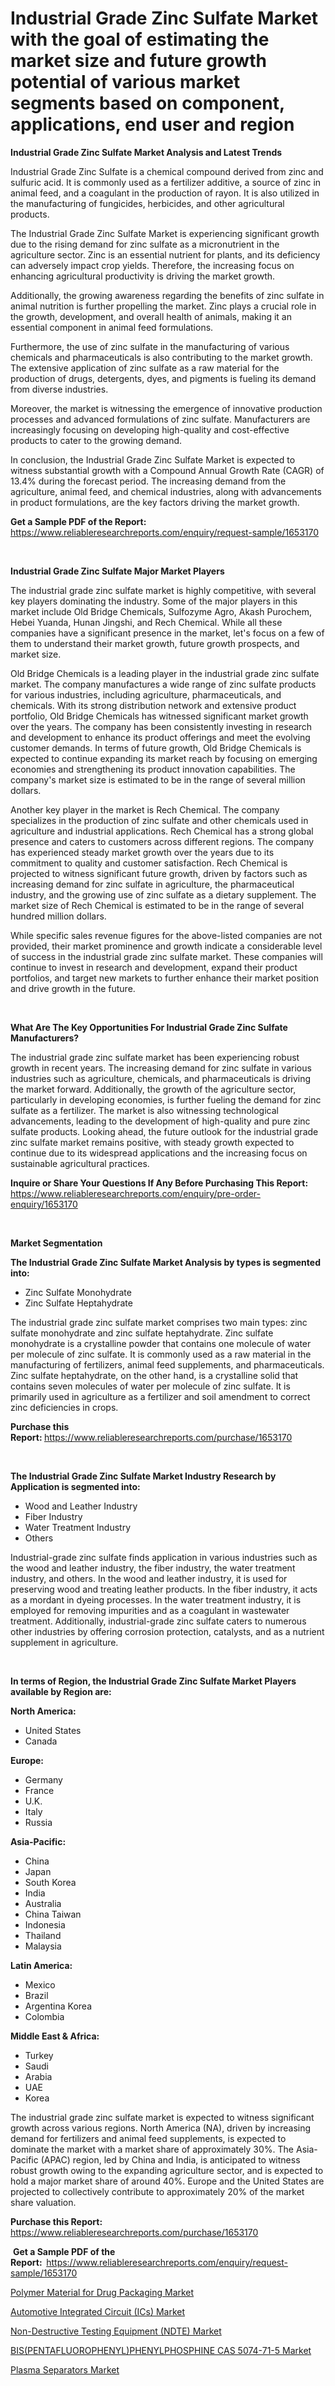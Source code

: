 <p><h1>Industrial Grade Zinc Sulfate Market with the goal of estimating the market size and future growth potential of various market segments based on component, applications, end user and region</h1></p><p><strong>Industrial Grade Zinc Sulfate Market Analysis and Latest Trends</strong></p>
<p><p>Industrial Grade Zinc Sulfate is a chemical compound derived from zinc and sulfuric acid. It is commonly used as a fertilizer additive, a source of zinc in animal feed, and a coagulant in the production of rayon. It is also utilized in the manufacturing of fungicides, herbicides, and other agricultural products.</p><p>The Industrial Grade Zinc Sulfate Market is experiencing significant growth due to the rising demand for zinc sulfate as a micronutrient in the agriculture sector. Zinc is an essential nutrient for plants, and its deficiency can adversely impact crop yields. Therefore, the increasing focus on enhancing agricultural productivity is driving the market growth.</p><p>Additionally, the growing awareness regarding the benefits of zinc sulfate in animal nutrition is further propelling the market. Zinc plays a crucial role in the growth, development, and overall health of animals, making it an essential component in animal feed formulations.</p><p>Furthermore, the use of zinc sulfate in the manufacturing of various chemicals and pharmaceuticals is also contributing to the market growth. The extensive application of zinc sulfate as a raw material for the production of drugs, detergents, dyes, and pigments is fueling its demand from diverse industries.</p><p>Moreover, the market is witnessing the emergence of innovative production processes and advanced formulations of zinc sulfate. Manufacturers are increasingly focusing on developing high-quality and cost-effective products to cater to the growing demand.</p><p>In conclusion, the Industrial Grade Zinc Sulfate Market is expected to witness substantial growth with a Compound Annual Growth Rate (CAGR) of 13.4% during the forecast period. The increasing demand from the agriculture, animal feed, and chemical industries, along with advancements in product formulations, are the key factors driving the market growth.</p></p>
<p><strong>Get a Sample PDF of the Report:&nbsp;</strong> <a href="https://www.reliableresearchreports.com/enquiry/request-sample/1653170">https://www.reliableresearchreports.com/enquiry/request-sample/1653170</a></p>
<p>&nbsp;</p>
<p><strong>Industrial Grade Zinc Sulfate Major Market Players</strong></p>
<p><p>The industrial grade zinc sulfate market is highly competitive, with several key players dominating the industry. Some of the major players in this market include Old Bridge Chemicals, Sulfozyme Agro, Akash Purochem, Hebei Yuanda, Hunan Jingshi, and Rech Chemical. While all these companies have a significant presence in the market, let's focus on a few of them to understand their market growth, future growth prospects, and market size.</p><p>Old Bridge Chemicals is a leading player in the industrial grade zinc sulfate market. The company manufactures a wide range of zinc sulfate products for various industries, including agriculture, pharmaceuticals, and chemicals. With its strong distribution network and extensive product portfolio, Old Bridge Chemicals has witnessed significant market growth over the years. The company has been consistently investing in research and development to enhance its product offerings and meet the evolving customer demands. In terms of future growth, Old Bridge Chemicals is expected to continue expanding its market reach by focusing on emerging economies and strengthening its product innovation capabilities. The company's market size is estimated to be in the range of several million dollars.</p><p>Another key player in the market is Rech Chemical. The company specializes in the production of zinc sulfate and other chemicals used in agriculture and industrial applications. Rech Chemical has a strong global presence and caters to customers across different regions. The company has experienced steady market growth over the years due to its commitment to quality and customer satisfaction. Rech Chemical is projected to witness significant future growth, driven by factors such as increasing demand for zinc sulfate in agriculture, the pharmaceutical industry, and the growing use of zinc sulfate as a dietary supplement. The market size of Rech Chemical is estimated to be in the range of several hundred million dollars.</p><p>While specific sales revenue figures for the above-listed companies are not provided, their market prominence and growth indicate a considerable level of success in the industrial grade zinc sulfate market. These companies will continue to invest in research and development, expand their product portfolios, and target new markets to further enhance their market position and drive growth in the future.</p></p>
<p>&nbsp;</p>
<p><strong>What Are The Key Opportunities For Industrial Grade Zinc Sulfate Manufacturers?</strong></p>
<p><p>The industrial grade zinc sulfate market has been experiencing robust growth in recent years. The increasing demand for zinc sulfate in various industries such as agriculture, chemicals, and pharmaceuticals is driving the market forward. Additionally, the growth of the agriculture sector, particularly in developing economies, is further fueling the demand for zinc sulfate as a fertilizer. The market is also witnessing technological advancements, leading to the development of high-quality and pure zinc sulfate products. Looking ahead, the future outlook for the industrial grade zinc sulfate market remains positive, with steady growth expected to continue due to its widespread applications and the increasing focus on sustainable agricultural practices.</p></p>
<p><strong>Inquire or Share Your Questions If Any Before Purchasing This Report:</strong> <a href="https://www.reliableresearchreports.com/enquiry/pre-order-enquiry/1653170">https://www.reliableresearchreports.com/enquiry/pre-order-enquiry/1653170</a></p>
<p>&nbsp;</p>
<p><strong>Market Segmentation</strong></p>
<p><strong>The Industrial Grade Zinc Sulfate Market Analysis by types is segmented into:</strong></p>
<p><ul><li>Zinc Sulfate Monohydrate</li><li>Zinc Sulfate Heptahydrate</li></ul></p>
<p><p>The industrial grade zinc sulfate market comprises two main types: zinc sulfate monohydrate and zinc sulfate heptahydrate. Zinc sulfate monohydrate is a crystalline powder that contains one molecule of water per molecule of zinc sulfate. It is commonly used as a raw material in the manufacturing of fertilizers, animal feed supplements, and pharmaceuticals. Zinc sulfate heptahydrate, on the other hand, is a crystalline solid that contains seven molecules of water per molecule of zinc sulfate. It is primarily used in agriculture as a fertilizer and soil amendment to correct zinc deficiencies in crops.</p></p>
<p><strong>Purchase this Report:&nbsp;</strong><a href="https://www.reliableresearchreports.com/purchase/1653170">https://www.reliableresearchreports.com/purchase/1653170</a></p>
<p>&nbsp;</p>
<p><strong>The Industrial Grade Zinc Sulfate Market Industry Research by Application is segmented into:</strong></p>
<p><ul><li>Wood and Leather Industry</li><li>Fiber Industry</li><li>Water Treatment Industry</li><li>Others</li></ul></p>
<p><p>Industrial-grade zinc sulfate finds application in various industries such as the wood and leather industry, the fiber industry, the water treatment industry, and others. In the wood and leather industry, it is used for preserving wood and treating leather products. In the fiber industry, it acts as a mordant in dyeing processes. In the water treatment industry, it is employed for removing impurities and as a coagulant in wastewater treatment. Additionally, industrial-grade zinc sulfate caters to numerous other industries by offering corrosion protection, catalysts, and as a nutrient supplement in agriculture.</p></p>
<p>&nbsp;</p>
<p><strong>In terms of Region, the Industrial Grade Zinc Sulfate Market Players available by Region are:</strong></p>
<p>
    <p> <strong> North America: </strong>
        <ul>
            <li>United States</li>
            <li>Canada</li>
        </ul>
        </p> 
    <p> <strong> Europe: </strong>
        <ul>
            <li>Germany</li>
            <li>France</li>
            <li>U.K.</li>
            <li>Italy</li>
            <li>Russia</li>
        </ul>
        </p> 
    <p> <strong> Asia-Pacific: </strong>
        <ul>
            <li>China</li>
            <li>Japan</li>
            <li>South Korea</li>
            <li>India</li>
            <li>Australia</li>
            <li>China Taiwan</li>
            <li>Indonesia</li>
            <li>Thailand</li>
            <li>Malaysia</li>
        </ul>
        </p> 
    <p> <strong> Latin America: </strong>
        <ul>
            <li>Mexico</li>
            <li>Brazil</li>
            <li>Argentina Korea</li>
            <li>Colombia</li>
        </ul>
        </p> 
    <p> <strong> Middle East & Africa: </strong>
        <ul>
            <li>Turkey</li>
            <li>Saudi</li>
            <li>Arabia</li>
            <li>UAE</li>
            <li>Korea</li>
        </ul>
    </p>
    </p>
<p><p>The industrial grade zinc sulfate market is expected to witness significant growth across various regions. North America (NA), driven by increasing demand for fertilizers and animal feed supplements, is expected to dominate the market with a market share of approximately 30%. The Asia-Pacific (APAC) region, led by China and India, is anticipated to witness robust growth owing to the expanding agriculture sector, and is expected to hold a major market share of around 40%. Europe and the United States are projected to collectively contribute to approximately 20% of the market share valuation.</p></p>
<p><strong>Purchase this Report: </strong><a href="https://www.reliableresearchreports.com/purchase/1653170">https://www.reliableresearchreports.com/purchase/1653170</a></p>
<p>&nbsp;<strong>Get a Sample PDF of the Report:&nbsp;&nbsp;</strong><a href="https://www.reliableresearchreports.com/enquiry/request-sample/1653170">https://www.reliableresearchreports.com/enquiry/request-sample/1653170</a></p>
<p><strong></strong></p>
<p><p><a href="https://medium.com/p/9b6ceb34acf2/edit">Polymer Material for Drug Packaging Market</a></p><p><a href="https://medium.com/p/5967593f3483/edit">Automotive Integrated Circuit (ICs) Market</a></p><p><a href="https://medium.com/p/763615b470c7/edit">Non-Destructive Testing Equipment (NDTE) Market</a></p><p><a href="https://medium.com/p/3ec1b58824fb/edit">BIS(PENTAFLUOROPHENYL)PHENYLPHOSPHINE CAS 5074-71-5 Market</a></p><p><a href="https://medium.com/p/d2ed64433883/edit">Plasma Separators Market</a></p></p>